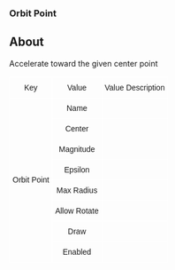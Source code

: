 ### Orbit Point

## About

Accelerate toward the given center point

<style type="text/css">
.tg  {border-collapse:collapse;border-spacing:0;}
.tg td{border-color:black;border-style:solid;border-width:1px;font-family:Arial, sans-serif;font-size:14px;
  overflow:hidden;padding:10px 5px;word-break:normal;}
.tg th{border-color:black;border-style:solid;border-width:1px;font-family:Arial, sans-serif;font-size:14px;
  font-weight:normal;overflow:hidden;padding:10px 5px;word-break:normal;}
.tg .tg-v0mg{border-color:#ffffff;text-align:center;vertical-align:middle}
</style>
<table class="tg"><thead>
  <tr>
    <th class="tg-v0mg">Key</th>
    <th class="tg-v0mg">Value</th>
    <th class="tg-v0mg">Value Description</th>
  </tr></thead>
<tbody>
  <tr>
    <td class="tg-v0mg" rowspan="8">Orbit Point</td>
    <td class="tg-v0mg">Name</td>
    <td class="tg-v0mg"></td>
  </tr>
  <tr>
    <td class="tg-v0mg">Center</td>
    <td class="tg-v0mg"></td>
  </tr>
  <tr>
    <td class="tg-v0mg">Magnitude</td>
    <td class="tg-v0mg"></td>
  </tr>
  <tr>
    <td class="tg-v0mg">Epsilon</td>
    <td class="tg-v0mg"></td>
  </tr>
  <tr>
    <td class="tg-v0mg">Max Radius</td>
    <td class="tg-v0mg"></td>
  </tr>
  <tr>
    <td class="tg-v0mg">Allow Rotate</td>
    <td class="tg-v0mg"></td>
  </tr>
  <tr>
    <td class="tg-v0mg">Draw</td>
    <td class="tg-v0mg"></td>
  </tr>
  <tr>
    <td class="tg-v0mg">Enabled</td>
    <td class="tg-v0mg"></td>
  </tr>
</tbody>
</table>